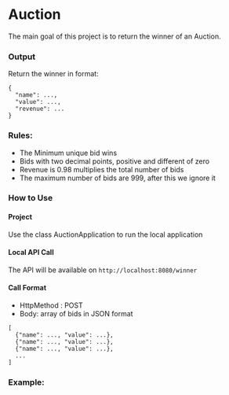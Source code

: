 # Auction

The main goal of this project is to return the winner of an Auction. 

### Output

Return the winner in format:
```
{
  "name": ...,
  "value": ...,
  "revenue": ...
}
```

### Rules:

* The Minimum unique bid wins 
* Bids with two decimal points, positive and different of zero
* Revenue is 0.98 multiplies the total number of bids
* The maximum number of bids are 999, after this we ignore it

### How to Use

#### Project
Use the class AuctionApplication to run the local application

#### Local API Call
The API will be available on `http://localhost:8080/winner`

#### Call Format
* HttpMethod : POST
* Body: array of bids in JSON format
```
[
  {"name": ..., "value": ...},
  {"name": ..., "value": ...},
  {"name": ..., "value": ...},
  ...
]
```

### Example:

